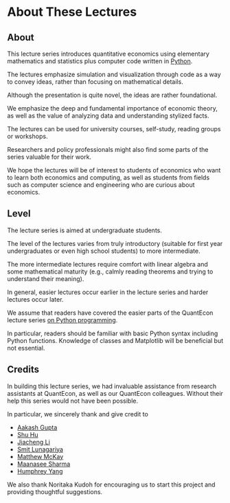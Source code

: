 # About These Lectures


## About

This lecture series introduces quantitative economics using elementary
mathematics and statistics plus computer code written in
[Python](https://www.python.org/).  

The lectures emphasize simulation and visualization through code as a way to
convey ideas, rather than focusing on mathematical details.

Although the presentation is quite novel, the ideas are rather foundational.

We emphasize the deep and fundamental importance of economic theory, as well
as the value of analyzing data and understanding stylized facts.

The lectures can be used for university courses, self-study, reading groups or
workshops. 

Researchers and policy professionals might also find some parts of the series
valuable for their work.  

We hope the lectures will be of interest to students of economics
who want to learn both economics and computing, as well as students from
fields such as computer science and engineering who are curious about
economics.

## Level

The lecture series is aimed at undergraduate students. 

The level of the lectures varies from truly introductory (suitable for first
year undergraduates or even high school students) to more intermediate.

The
more intermediate lectures require comfort with linear algebra and some
mathematical maturity (e.g., calmly reading theorems and trying to understand
their meaning).  

In general, easier lectures occur earlier in the lecture
series and harder lectures occur later.

We assume that readers have covered the easier parts of the QuantEcon lecture
series [on Python
programming](https://python-programming.quantecon.org/intro.html).  

In
particular, readers should be familiar with basic Python syntax including
Python functions. Knowledge of classes and Matplotlib will be beneficial but
not essential.  

## Credits

In building this lecture series, we had invaluable assistance from research
assistants at QuantEcon, as well as our QuantEcon colleagues.  Without their
help this series would not have been possible.

In particular, we sincerely thank and give credit to

- [Aakash Gupta](https://github.com/AakashGfude)
- [Shu Hu](https://github.com/shlff)
- [Jiacheng Li](https://l10727@nyu.edu)
- [Smit Lunagariya](https://github.com/Smit-create)
- [Matthew McKay](https://github.com/mmcky)
- [Maanasee Sharma](https://github.com/maanasee)
- [Humphrey Yang](https://github.com/HumphreyYang)

We also thank Noritaka Kudoh for encouraging us to start this project and providing thoughtful suggestions.

